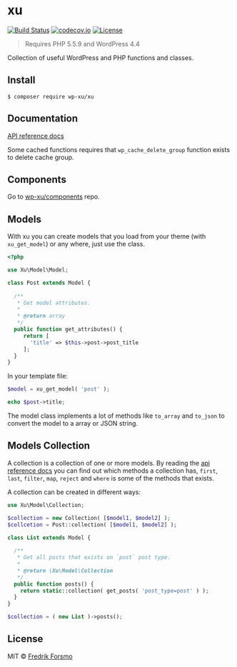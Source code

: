 # xu

[![Build Status](https://travis-ci.org/wp-xu/xu.svg?branch=master)](https://travis-ci.org/wp-xu/xu) [![codecov.io](http://codecov.io/github/wp-xu/xu/coverage.svg?branch=master)](http://codecov.io/github/wp-xu/xu?branch=master)
[![License](https://img.shields.io/packagist/l/wp-xu/xu.svg)](https://packagist.org/packages/wp-xu/xu)

> Requires PHP 5.5.9 and WordPress 4.4

Collection of useful WordPress and PHP functions and classes.

## Install

```
$ composer require wp-xu/xu
```

## Documentation

[API reference docs](https://wp-xu.github.io/docs/)

Some cached functions requires that `wp_cache_delete_group` function exists to delete cache group.

## Components

Go to [wp-xu/components](https://github.com/wp-xu/components) repo.

## Models

With xu you can create models that you load from your theme (with `xu_get_model`) or any where, just use the class.

```php
<?php

use Xu\Model\Model;

class Post extends Model {
  
  /**
   * Get model attributes.
   *
   * @return array
   */
  public function get_attributes() {
     return [
       'title' => $this->post->post_title
     ];
  }
}
```

In your template file:

```php
$model = xu_get_model( 'post' );

echo $post->title;
```

The model class implements a lot of methods like `to_array` and `to_json` to convert the model to a array or JSON string.

## Models Collection

A collection is a collection of one or more models. By reading the [api reference docs](https://wp-xu.github.io/docs/) you can find out which methods a collection has, `first`, `last`, `filter`, `map`, `reject` and `where` is some of the methods that exists.

A collection can be created in different ways:

```php
use Xu\Model\Collection;

$collection = new Collection( [$model1, $model2] );
$collcetion = Post::collection( [$model1, $model2] );

class List extends Model {
  
  /**
   * Get all posts that exists on `post` post type.
   *
   * @return \Xu\Model\Collection
   */
  public function posts() {
    return static::collection( get_posts( 'post_type=post' ) );
  }
}

$collection = ( new List )->posts();
```

## License

MIT © [Fredrik Forsmo](https://github.com/frozzare)
